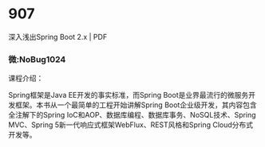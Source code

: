 # 907
深入浅出Spring Boot 2.x | PDF
### 微:NoBug1024 


课程介绍：

Spring框架是Java EE开发的事实标准，而Spring Boot是业界最流行的微服务开发框架。本书从一个最简单的工程开始讲解Spring Boot企业级开发，其内容包含全注解下的Spring IoC和AOP、数据库编程、数据库事务、NoSQL技术、Spring MVC、Spring 5新一代响应式框架WebFlux、REST风格和Spring Cloud分布式开发等。
